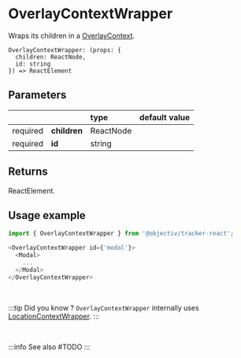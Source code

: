 # OverlayContextWrapper

Wraps its children in a [OverlayContext](/taxonomy/reference/location-contexts/OverlayContext.md).

```tsx
OverlayContextWrapper: (props: { 
  children: ReactNode, 
  id: string
}) => ReactElement
```

## Parameters
|          |              | type      | default value |
|:--------:|:-------------|:----------|:--------------|
| required | **children** | ReactNode |               |
| required | **id**       | string    |               |

## Returns
ReactElement.

## Usage example

```typescript jsx
import { OverlayContextWrapper } from '@objectiv/tracker-react';
```

```typescript jsx
<OverlayContextWrapper id={'modal'}>
  <Modal>
    ...
  </Modal>
</OverlayContextWrapper>
```

<br />

:::tip Did you know ?
`OverlayContextWrapper` internally uses [LocationContextWrapper](/tracking/react/api-reference/locationWrappers/LocationContextWrapper.md).
:::

<br />

:::info See also
#TODO
:::
